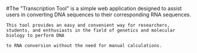 #The "Transcription Tool" is a simple web application designed to assist users in converting DNA sequences to their corresponding RNA sequences. 

    This tool provides an easy and convenient way for researchers, students, and enthusiasts in the field of genetics and molecular biology to perform DNA 
   
    to RNA conversion without the need for manual calculations.
